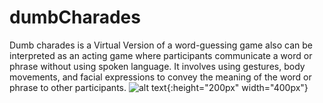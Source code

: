 # dumbCharades
Dumb charades is a Virtual Version of a word-guessing game also can be interpreted as an acting game where participants communicate a word or phrase without using spoken language. It involves using gestures, body movements, and facial expressions to convey the meaning of the word or phrase to other participants. 
![alt text]([![DubCHardesLogo]()](https://github.com/prajyot-pawar/dumbCharades/assets/115102706/3c7233dc-9cb0-41c5-b22f-7009784acb99)https://github.com/prajyot-pawar/dumbCharades/assets/115102706/3c7233dc-9cb0-41c5-b22f-7009784acb99
){:height="200px" width="400px"}

